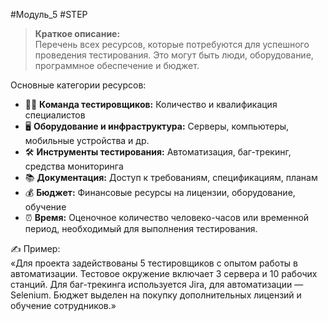 #Модуль_5 #STEP
>**Краткое описание:**  
Перечень всех ресурсов, которые потребуются для успешного проведения тестирования. Это могут быть люди, оборудование, программное обеспечение и бюджет.

 Основные категории ресурсов:

- 👩‍💻 **Команда тестировщиков:** Количество и квалификация специалистов
- 🖥️ **Оборудование и инфраструктура:** Серверы, компьютеры, мобильные устройства и др.
- 🛠️ **Инструменты тестирования:** Автоматизация, баг-трекинг, средства мониторинга
- 📚 **Документация:** Доступ к требованиям, спецификациям, планам
- 💰 **Бюджет:** Финансовые ресурсы на лицензии, оборудование, обучение
- ⏰ **Время:** Оценочное количество человеко-часов или временной период, необходимый для выполнения тестирования.

✍️ Пример:  
«Для проекта задействованы 5 тестировщиков с опытом работы в автоматизации. Тестовое окружение включает 3 сервера и 10 рабочих станций. Для баг-трекинга используется Jira, для автоматизации — Selenium. Бюджет выделен на покупку дополнительных лицензий и обучение сотрудников.»